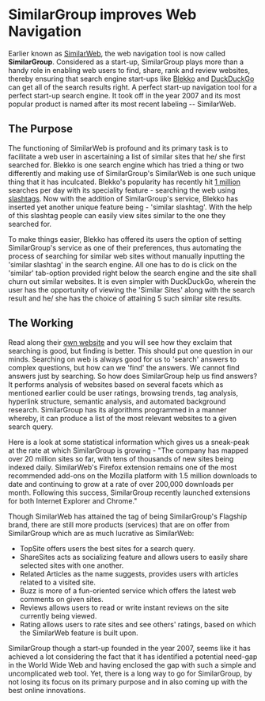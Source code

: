 # SimilarGroup improves Web Navigation

Earlier known as <a href="http://techcrunch.com/2010/05/31/similarweb-changes-name-to-similargroup-raises-more-funding/">SimilarWeb</a>, the web navigation tool is now called <strong>SimilarGroup</strong>. Considered as a start-up, SimilarGroup plays more than a handy role in enabling web users to find, share, rank and review websites, thereby ensuring that search engine start-ups like <a href="http://blekko.com/">Blekko</a> and <a href="http://duckduckgo.com/">DuckDuckGo</a> can get all of the search results right. A perfect start-up navigation tool for a perfect start-up search engine. It took off in the year 2007 and its most popular product is named after its most recent labeling -- SimilarWeb.

## The Purpose

The functioning of SimilarWeb is profound and its primary task is to facilitate a web user in ascertaining a list of similar sites that he/ she first searched for. Blekko is one search engine which has tried a thing or two differently and making use of SimilarGroup's SimilarWeb is one such unique thing that it has inculcated. Blekko's popularity has recently hit <a href="http://crenk.com/blekko-already-receiving-one-million-searches-per-day-after-just-being-live-for-eight-days/">1 million</a> searches per day with its speciality feature - searching the web using <a href="/2010/search-engine-human-touch-and-slashtags-better-search-results/">slashtags</a>. Now with the addition of SimilarGroup's service, Blekko has inserted yet another unique feature being - 'similar slashtag'. With the help of this slashtag people can easily view sites similar to the one they searched for. 

To make things easier, Blekko has offered its users the option of setting SimilarGroup's service as one of their preferences, thus automating the process of searching for similar web sites without manually inputting the 'similar slashtag' in the search engine. All one has to do is click on the 'similar' tab-option provided right below the search engine and the site shall churn out similar websites. It is even simpler with DuckDuckGo, wherein the user has the opportunity of viewing the 'Similar Sites' along with the search result and he/ she has the choice of attaining 5 such similar site results.

## The Working

Read along their <a href="http://www.similargroup.com/">own website</a> and you will see how they exclaim that searching is good, but finding is better. This should put one question in our minds. Searching on web is always good for us to 'search' answers to complex questions, but how can we 'find' the answers. We cannot find answers just by searching. So how does SimilarGroup help us find answers? It performs analysis of websites based on several facets which as mentioned earlier could be user ratings, browsing trends, tag analysis, hyperlink structure, semantic analysis, and automated background research. SimilarGroup has its algorithms programmed in a manner whereby, it can produce a list of the most relevant websites to a given search query.

Here is a look at some statistical information which gives us a sneak-peak at the rate at which SimilarGroup is growing - "The company has mapped over 20 million sites so far, with tens of thousands of new sites being indexed daily. SimilarWeb's Firefox extension remains one of the most recommended add-ons on the Mozilla platform with 1.5 million downloads to date and continuing to grow at a rate of over 200,000 downloads per month. Following this success, SimilarGroup recently launched extensions for both Internet Explorer and Chrome."

Though SimilarWeb has attained the tag of being SimilarGroup's Flagship brand, there are still more products (services) that are on offer from SimilarGroup which are as much lucrative as SimilarWeb:

* TopSite offers users the best sites for a search query.
* ShareSites acts as socializing feature and allows users to easily share selected sites with one another.
* Related Articles as the name suggests, provides users with articles related to a visited site.
* Buzz is more of a fun-oriented service which offers the latest web comments on given sites.
* Reviews allows users to read or write instant reviews on the site currently being viewed.
* Rating allows users to rate sites and see others' ratings, based on which the SimilarWeb feature is built upon.

SimilarGroup though a start-up founded in the year 2007, seems like it has achieved a lot considering the fact that it has identified a potential need-gap in the World Wide Web and having enclosed the gap with such a simple and uncomplicated web tool. Yet, there is a long way to go for SimilarGroup, by not losing its focus on its primary purpose and in also coming up with the best online innovations. 
